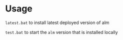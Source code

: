 # Usage

`latest.bat` to install latest deployed version of alm

`test.bat` to start the `alm` version that is installed locally